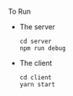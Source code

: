 To Run

- The server

  ```
  cd server
  npm run debug
  ```

- The client

  ```
  cd client
  yarn start
  ```
